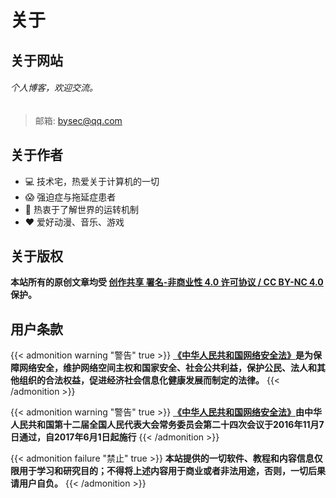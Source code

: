 # 关于


## 关于网站
###### 个人博客，欢迎交流。 

> 邮箱: [bysec@qq.com](mailto:bysec@qq.com)

## 关于作者
* :computer: 技术宅，热爱关于计算机的一切
* :scream: 强迫症与拖延症患者
* :thinking: 热衷于了解世界的运转机制
* :heart: 爱好动漫、音乐、游戏

## 关于版权
**本站所有的原创文章均受 [创作共享 署名-非商业性 4.0 许可协议 / CC BY-NC 4.0](https://creativecommons.org/licenses/by-nc/4.0/) 保护。**

## 用户条款
{{< admonition warning "警告" true >}}
**[《中华人民共和国网络安全法》](http://www.cac.gov.cn/2016-11/07/c_1119867116.htm)是为保障网络安全，维护网络空间主权和国家安全、社会公共利益，保护公民、法人和其他组织的合法权益，促进经济社会信息化健康发展而制定的法律。**
{{< /admonition >}}

{{< admonition warning "警告" true >}}
**[《中华人民共和国网络安全法》](http://www.cac.gov.cn/2016-11/07/c_1119867116.htm)由中华人民共和国第十二届全国人民代表大会常务委员会第二十四次会议于2016年11月7日通过，自2017年6月1日起施行**
{{< /admonition >}}

{{< admonition failure "禁止" true >}}
**本站提供的一切软件、教程和内容信息仅限用于学习和研究目的；不得将上述内容用于商业或者非法用途，否则，一切后果请用户自负。**
{{< /admonition >}}

